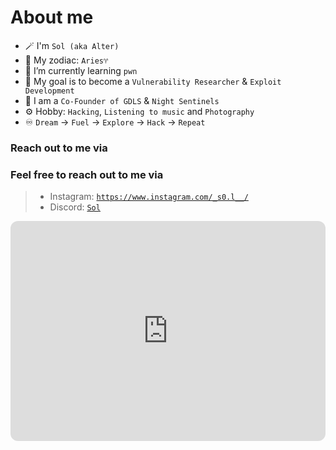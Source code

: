# About me

- 🪄 I'm `Sol (aka Alter)`
- 🐏 My zodiac: `Aries♈`
- 🔭 I’m currently learning `pwn`
- 🌱 My goal is to become a `Vulnerability Researcher` & `Exploit Development`
- 💬 I am a `Co-Founder of GDLS` & `Night Sentinels`
- ⚙️ Hobby: `Hacking`, `Listening to music` and `Photography`
- ♾️ `Dream` -> `Fuel` -> `Explore` -> `Hack` -> `Repeat`

### Reach out to me via
### Feel free to reach out to me via
>
> - Instagram: <code>https://www.instagram.com/_s0.l__/</code>
> - Discord: <code>[Sol](https://discordapp.com/users/590715913939189765)</code>

<iframe style="border-radius:12px" src="https://open.spotify.com/embed/playlist/6Jf2HaYui4cjFRPvkBrkjQ?utm_source=generator" width="100%" height="352" frameBorder="0" allowfullscreen="" allow="autoplay; clipboard-write; encrypted-media; fullscreen; picture-in-picture" loading="lazy"></iframe>
